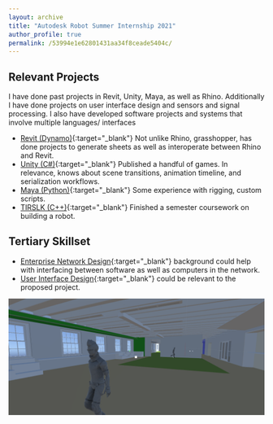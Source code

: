 ```yaml
---
layout: archive
title: "Autodesk Robot Summer Internship 2021"
author_profile: true
permalink: /53994e1e62801431aa34f8ceade5404c/
---
```

## Relevant Projects

I have done past projects in Revit, Unity, Maya, as well as Rhino. Additionally I have done projects on user interface design and sensors and signal processing. I also have developed software projects and systems that involve multiple languages/ interfaces

  * [Revit (Dynamo)](http://www-scf.usc.edu/~alanwang/revit.html){:target="_blank"} Not unlike Rhino, grasshopper, has done projects to generate sheets as well as interoperate between Rhino and Revit.
  * [Unity (C#)](http://localhost:4000/portfolio/portfolio-2-game/){:target="_blank"} Published a handful of games. In relevance, knows about scene transitions, animation timeline, and serialization workflows.
  * [Maya (Python)](https://yaoeh.github.io/architecture/2014/07/12/functionless.html){:target="_blank"} Some experience with rigging, custom scripts.
  * [TIRSLK (C++)](https://github.com/yaoeh/FA19_ECE_TIRSLK_MAX){:target="_blank"} Finished a semester coursework on building a robot.

## Tertiary Skillset
* [Enterprise Network Design](http://www-scf.usc.edu/~alanwang/enterpriseNetworking.html){:target="_blank"} background could help with interfacing between software as well as computers in the network.
* [User Interface Design](https://www.behance.net/yaoeh){:target="_blank"} could be relevant to the proposed project.

![Unity Virtual Environment Example](/assets/img/unity_demo_2_agents.png)
